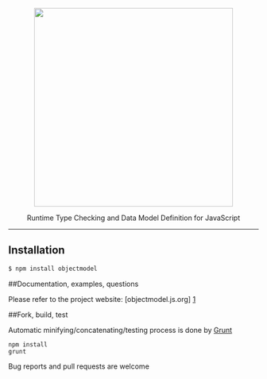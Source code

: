 <p align="center"><a href="http://objectmodel.js.org" target="_blank"><img width="400" src="http://objectmodel.js.org/site/res/logo.png"></a></p>

<p align="center">Runtime Type Checking and Data Model Definition for JavaScript</p>

---

## Installation

```bash
$ npm install objectmodel
```

##Documentation, examples, questions

Please refer to the project website: [objectmodel.js.org] [1]

##Fork, build, test

Automatic minifying/concatenating/testing process is done by [Grunt]
```
npm install
grunt
```

Bug reports and pull requests are welcome

[1]:http://objectmodel.js.org
[Grunt]:http://gruntjs.com/getting-started
